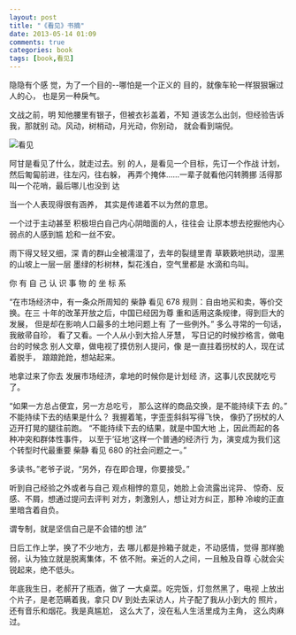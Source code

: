 ```yaml
---
layout: post
title: "《看见》书摘"
date: 2013-05-14 01:09
comments: true
categories: book
tags: [book,看见]
---
```


隐隐有个感 觉，为了一个目的--哪怕是一个正义的
目的，就像车轮一样狠狠辗过人的心， 也是另一种戾气。

文战之前，明 知他腰里有银子，但被衣衫盖着，不知
道该怎么出剑，但经验告诉我，那就别 动。风动，树梢动，月光动，你别动，
就会看到端倪。
 
<img src="http://img3.douban.com/lpic/s24468373.jpg" alt="看见"/>

阿甘是看见了什么，就走过去。别 的人，是看见一个目标，先订一个作战
计划，然后匍匐前进，往左闪，往右躲， 再弄个掩体……一辈子就看他闪转腾挪
活得那叫一个花哨，最后哪儿也没到 达

 当一个人表现得很有涵养， 其实是传递着不以为然的意思。
 
一个过于主动甚至 积极坦白自己内心阴暗面的人，往往会
让原本想去挖掘他内心弱点的人感到尴 尬和一丝不安。

雨下得又轻又细，深 青的群山全被濡湿了，去年的裂缝里青
草簌簌地拱动，湿黑的山坡上一层一层 墨绿的杉树林，梨花浅白，空气里都是
水滴和鸟叫。
<!--more-->
 你 有 自 己 认 识 事 物 的 坐 标 系

 “在市场经济中，有一条众所周知的 柴静 看见 678
规则：自由地买和卖，等价交换。在三 十年的改革开放之后，中国已经因为尊
重和适用这条规律，得到巨大的发展， 但是却在影响人口最多的土地问题上有
了一些例外。” 多么寻常的一句话，我敝帚自珍，
看了又看。一个人从小到大拾人牙慧， 写日记的时候抄格言，做电台的时候念
别人文章，做电视了摸仿别人提问，像 是一直拄着拐杖的人，现在试着脱手，
踉踉跄跄，想站起来。

 地拿过来了你去 发展市场经济，拿地的时候你是计划经
济，这事儿农民就吃亏了。

 “如果一方总占便宜，另一方总吃亏， 那么这样的商品交换，是不能持续下去 的。”
不能持续下去的结果是什么？ 我握着笔，字歪歪斜斜写得飞快，
像扔了拐杖的人迈开打晃的腿往前跑。 “不能持续下去的结果，就是中国大地
上，因此而起的各种冲突和群体性事件， 以至于‘征地’这样一个普通的经济行
为，演变成为我们这个转型时代最重要 柴静 看见 680 的社会问题之一。”

 多读书。”老爷子说，“另外，存在即合理，你要接受。”

 听到自己经验之外或者与自己 观点相悖的意见，她脸上会流露出诧异、
惊奇、反感、不屑，想通过提问去评判 对方，刺激别人，想让对方纠正，那种
冷峻的正直里暗含着自负。

 谓专制，就是坚信自己是不会错的想 法”

 日后工作上学，换了不少地方，去 哪儿都是拎箱子就走，不动感情，觉得
那样脆弱，认为独立就是脱离集体，不 依不附。亲近的人之间，一且触及自尊
心就会尖锐起来，绝不低头。

 年底我生日，老郝开了瓶酒，做了 一大桌菜。吃完饭，灯忽然黑了，电视
上放出个片子，是老范瞒着我，拿只 DV 到处去采访人，片子配了我从小到大的
照片，还有音乐和烟花。我是真尴尬， 这么大了，没在私人生活里成为主角，
这么肉麻过。
